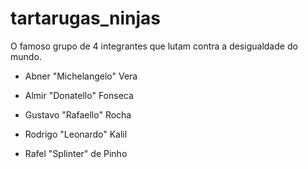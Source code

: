 # tartarugas_ninjas
O famoso grupo de 4 integrantes que lutam contra a desigualdade do mundo.

- Abner "Michelangelo" Vera
- Almir "Donatello" Fonseca
- Gustavo "Rafaello" Rocha
- Rodrigo "Leonardo" Kalil

- Rafel "Splinter" de Pinho
